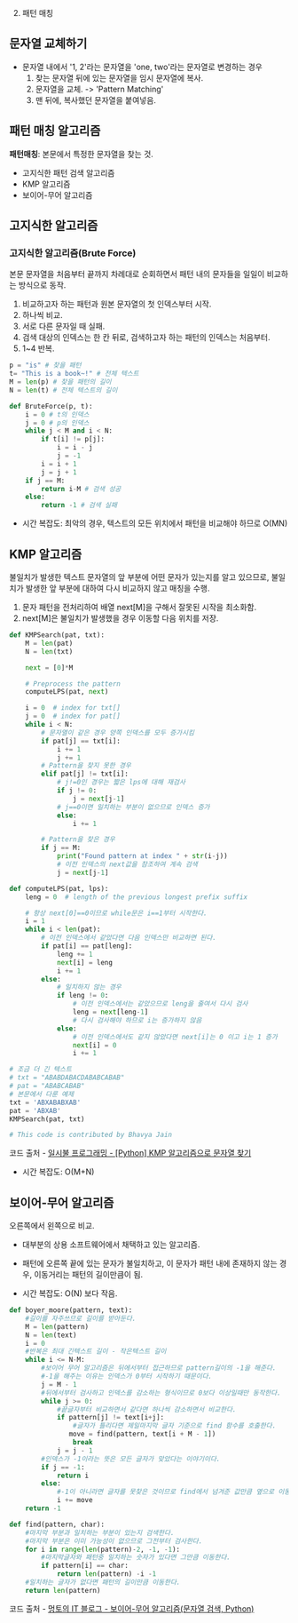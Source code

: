 2. 패턴 매칭



## 문자열 교체하기

- 문자열 내에서 '1, 2'라는 문자열을 'one, two'라는 문자열로 변경하는 경우
  1. 찾는 문자열 뒤에 있는 문자열을 임시 문자열에 복사.
  2. 문자열을 교체. -> \'Pattern Matching\'
  3. 맨 뒤에, 복사했던 문자열을 붙여넣음.



## 패턴 매칭 알고리즘

**패턴매칭**: 본문에서 특정한 문자열을 찾는 것.

- 고지식한 패턴 검색 알고리즘
- KMP 알고리즘
- 보이어-무어 알고리즘



## 고지식한 알고리즘

### 고지식한 알고리즘(Brute Force)

본문 문자열을 처음부터 끝까지 차례대로 순회하면서 패턴 내의 문자들을 일일이 비교하는 방식으로 동작.

1. 비교하고자 하는 패턴과 원본 문자열의 첫 인덱스부터 시작.
2. 하나씩 비교.
3. 서로 다른 문자일 때 실패.
4. 검색 대상의 인덱스는 한 칸 뒤로, 검색하고자 하는 패턴의 인덱스는 처음부터.
5. 1~4 반복.

```python
p = "is" # 찾을 패턴
t= "This is a book~!" # 전체 텍스트
M = len(p) # 찾을 패턴의 길이
N = len(t) # 전체 텍스트의 길이

def BruteForce(p, t):
    i = 0 # t의 인덱스
    j = 0 # p의 인덱스
    while j < M and i < N:
        if t[i] != p[j]:
            i = i - j
            j = -1
        i = i + 1
        j = j + 1
    if j == M:
        return i-M # 검색 성공
    else:
        return -1 # 검색 실패
```

- 시간 복잡도: 최악의 경우, 텍스트의 모든 위치에서 패턴을 비교해야 하므로 O(MN)



## KMP 알고리즘

불일치가 발생한 텍스트 문자열의 앞 부분에 어떤 문자가 있는지를 알고 있으므로, 불일치가 발생한 앞 부분에 대하여 다시 비교하지 않고 매칭을 수행.

1. 문자 패턴을 전처리하여 배열 next[M]을 구해서 잘못된 시작을 최소화함.
2. next[M]은 불일치가 발생했을 경우 이동할 다음 위치를 저장.

```python
def KMPSearch(pat, txt):
    M = len(pat)
    N = len(txt)

    next = [0]*M

    # Preprocess the pattern
    computeLPS(pat, next)

    i = 0  # index for txt[]
    j = 0  # index for pat[]
    while i < N:
        # 문자열이 같은 경우 양쪽 인덱스를 모두 증가시킴
        if pat[j] == txt[i]:
            i += 1
            j += 1
        # Pattern을 찾지 못한 경우
        elif pat[j] != txt[i]:
            # j!=0인 경우는 짧은 lps에 대해 재검사
            if j != 0:
                j = next[j-1]
            # j==0이면 일치하는 부분이 없으므로 인덱스 증가
            else:
                i += 1

        # Pattern을 찾은 경우
        if j == M:
            print("Found pattern at index " + str(i-j))
            # 이전 인덱스의 next값을 참조하여 계속 검색
            j = next[j-1]

def computeLPS(pat, lps):
    leng = 0  # length of the previous longest prefix suffix

    # 항상 next[0]==0이므로 while문은 i==1부터 시작한다.
    i = 1
    while i < len(pat):
        # 이전 인덱스에서 같았다면 다음 인덱스만 비교하면 된다.
        if pat[i] == pat[leng]:
            leng += 1
            next[i] = leng
            i += 1
        else:
            # 일치하지 않는 경우
            if leng != 0:
                # 이전 인덱스에서는 같았으므로 leng을 줄여서 다시 검사
                leng = next[leng-1]
                # 다시 검사해야 하므로 i는 증가하지 않음
            else:
                # 이전 인덱스에서도 같지 않았다면 next[i]는 0 이고 i는 1 증가
                next[i] = 0
                i += 1

# 조금 더 긴 텍스트
# txt = "ABABDABACDABABCABAB"
# pat = "ABABCABAB"
# 본문에서 다룬 예제
txt = 'ABXABABXAB'
pat = 'ABXAB'
KMPSearch(pat, txt)

# This code is contributed by Bhavya Jain
```

코드 출처 - [일시불 프로그래밍 - [Python] KMP 알고리즘으로 문자열 찾기](https://devbull.xyz/python-kmp-algorijeumeuro-munjayeol-cajgi/)

- 시간 복잡도: O(M+N)



## 보이어-무어 알고리즘

오른쪽에서 왼쪽으로 비교.

- 대부분의 상용 소프트웨어에서 채택하고 있는 알고리즘.
- 패턴에 오른쪽 끝에 있는 문자가 불일치하고, 이 문자가 패턴 내에 존재하지 않는 경우, 이동거리는 패턴의 길이만큼이 됨.

- 시간 복잡도: O(N) 보다 작음.

```python
def boyer_moore(pattern, text):
    #길이를 자주쓰므로 길이를 받아둔다.
    M = len(pattern)
    N = len(text)
    i = 0
    #반복은 최대 긴텍스트 길이 - 작은텍스트 길이
    while i <= N-M:
        #보이어 무어 알고리즘은 뒤에서부터 접근하므로 pattern길이의 -1을 해준다.
        #-1을 해주는 이유는 인덱스가 0부터 시작하기 때문이다.
        j = M - 1
        #뒤에서부터 검사하고 인덱스를 감소하는 형식이므로 0보다 이상일때만 동작한다.
        while j >= 0:
            #끝글자부터 비교하면서 같다면 하나씩 감소하면서 비교한다.
            if pattern[j] != text[i+j]:
                #글자가 틀리다면 제일마지막 글자 기준으로 find 함수를 호출한다.
               move = find(pattern, text[i + M - 1])
                break
            j = j - 1
        #인덱스가 -1이라는 뜻은 모든 글자가 맞았다는 이야기이다.
        if j == -1:
            return i
        else:
            #-1이 아니라면 글자를 못찾은 것이므로 find에서 넘겨준 값만큼 옆으로 이동한다.
            i += move
    return -1

def find(pattern, char):
    #마지막 부분과 일치하는 부분이 있는지 검색한다.
    #마지막 부분은 이미 가능성이 없으므로 그전부터 검사한다.
    for i in range(len(pattern)-2, -1, -1):
        #마지막글자와 패턴중 일치하는 숫자가 있다면 그만큼 이동한다.
        if pattern[i] == char:
            return len(pattern) -i -1
    #일치하는 글자가 없다면 패턴의 길이만큼 이동한다.
    return len(pattern)
```

코드 출처 - [멍토의 IT 블로그 - 보이어-무어 알고리즘(문자열 검색, Python)](https://mungto.tistory.com/124)

